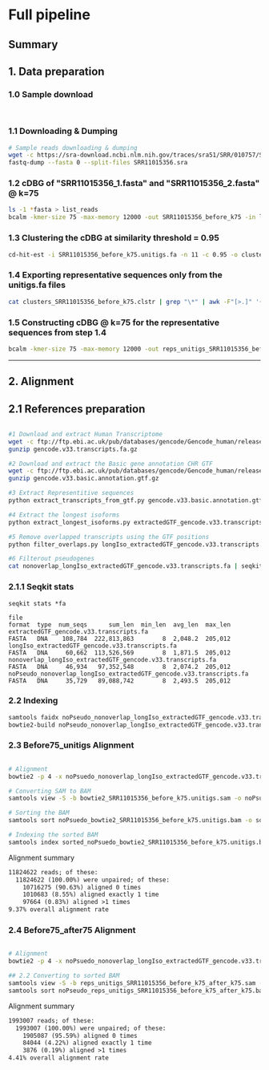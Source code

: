 # Full pipeline

## Summary

## **1. Data preparation**

### 1.0 Sample download

```bash



```

### 1.1 Downloading & Dumping

```bash
# Sample reads downloading & dumping
wget -c https://sra-download.ncbi.nlm.nih.gov/traces/sra51/SRR/010757/SRR11015356 -O SRR11015356.sra
fastq-dump --fasta 0 --split-files SRR11015356.sra
```

### 1.2 cDBG of "SRR11015356_1.fasta" and "SRR11015356_2.fasta" @ k=75

```bash
ls -1 *fasta > list_reads
bcalm -kmer-size 75 -max-memory 12000 -out SRR11015356_before_k75 -in list_reads
```

### 1.3 Clustering the cDBG at similarity threshold = 0.95

```bash
cd-hit-est -i SRR11015356_before_k75.unitigs.fa -n 11 -c 0.95 -o clusters_SRR11015356_before_k75 -d 0 -T 0 -M 12000
```

### 1.4 Exporting representative sequences only from the unitigs.fa files

```bash
cat clusters_SRR11015356_before_k75.clstr | grep "\*" | awk -F"[>.]" '{print ">"$2}' | grep -Fwf - -A1 <(seqkit seq -w 0 SRR11015356_before_k75.unitigs.fa) | grep -v "^\-\-" > reps_unitigs_SRR11015356_before_k75.fa
```

### 1.5 Constructing cDBG @ k=75 for the representative sequences from step 1.4

```bash
bcalm -kmer-size 75 -max-memory 12000 -out reps_unitigs_SRR11015356_before_k75_after_k75.fa -in reps_unitigs_SRR11015356_before_k75.fa  -abundance-min 1
```

---

## 2. Alignment

## 2.1 References preparation

```bash

#1 Download and extract Human Transcriptome
wget -c ftp://ftp.ebi.ac.uk/pub/databases/gencode/Gencode_human/release_33/gencode.v33.transcripts.fa.gz
gunzip gencode.v33.transcripts.fa.gz

#2 Download and extract the Basic gene annotation CHR GTF
wget -c ftp://ftp.ebi.ac.uk/pub/databases/gencode/Gencode_human/release_33/gencode.v33.basic.annotation.gtf.gz
gunzip gencode.v33.basic.annotation.gtf.gz

#3 Extract Representitive sequences
python extract_transcripts_from_gtf.py gencode.v33.basic.annotation.gtf gencode.v33.transcripts.fa

#4 Extract the longest isoforms
python extract_longest_isoforms.py extractedGTF_gencode.v33.transcripts.fa

#5 Remove overlapped transcripts using the GTF positions
python filter_overlaps.py longIso_extractedGTF_gencode.v33.transcripts.fa gencode.v33.basic.annotation.gtf

#6 Filterout pseudogenes
cat nonoverlap_longIso_extractedGTF_gencode.v33.transcripts.fa | seqkit grep -w 0 -v -n -r -p pseudogene > noPseudo_nonoverlap_longIso_extractedGTF_gencode.v33.transcripts.fa

```

### 2.1.1 Seqkit stats

`seqkit stats *fa`

```tsv
file                                                                 format  type  num_seqs      sum_len  min_len  avg_len  max_len
extractedGTF_gencode.v33.transcripts.fa                              FASTA   DNA    108,784  222,813,863        8  2,048.2  205,012
longIso_extractedGTF_gencode.v33.transcripts.fa                      FASTA   DNA     60,662  113,526,569        8  1,871.5  205,012
nonoverlap_longIso_extractedGTF_gencode.v33.transcripts.fa           FASTA   DNA     46,934   97,352,548        8  2,074.2  205,012
noPseudo_nonoverlap_longIso_extractedGTF_gencode.v33.transcripts.fa  FASTA   DNA     35,729   89,088,742        8  2,493.5  205,012
```

### 2.2 Indexing

```bash
samtools faidx noPseudo_nonoverlap_longIso_extractedGTF_gencode.v33.transcripts.fa
bowtie2-build noPseudo_nonoverlap_longIso_extractedGTF_gencode.v33.transcripts.fa noPsuedo_nonoverlap_longIso_extractedGTF_gencode.v33.transcripts
```

### 2.3 Before75_unitigs Alignment

```bash

# Alignment
bowtie2 -p 4 -x noPsuedo_nonoverlap_longIso_extractedGTF_gencode.v33.transcripts -f SRR11015356_before_k75.unitigs.fa -S bowtie2_SRR11015356_before_k75.unitigs.sam

# Converting SAM to BAM
samtools view -S -b bowtie2_SRR11015356_before_k75.unitigs.sam -o noPsuedo_bowtie2_SRR11015356_before_k75.unitigs.bam

# Sorting the BAM
samtools sort noPsuedo_bowtie2_SRR11015356_before_k75.unitigs.bam -o sorted_noPsuedo_bowtie2_SRR11015356_before_k75.unitigs.bam

# Indexing the sorted BAM
samtools index sorted_noPsuedo_bowtie2_SRR11015356_before_k75.unitigs.bam

```

Alignment summary

```txt
11824622 reads; of these:
  11824622 (100.00%) were unpaired; of these:
    10716275 (90.63%) aligned 0 times
    1010683 (8.55%) aligned exactly 1 time
    97664 (0.83%) aligned >1 times
9.37% overall alignment rate
```

### 2.4 Before75_after75 Alignment

```bash

# Alignment
bowtie2 -p 4 -x noPsuedo_nonoverlap_longIso_extractedGTF_gencode.v33.transcripts -f reps_unitigs_SRR11015356_before_k75_after_k75.fa.unitigs.fa -S reps_unitigs_SRR11015356_before_k75_after_k75.sam

## 2.2 Converting to sorted BAM
samtools view -S -b reps_unitigs_SRR11015356_before_k75_after_k75.sam -o noPseudo_reps_unitigs_SRR11015356_before_k75_after_k75.bam
samtools sort noPseudo_reps_unitigs_SRR11015356_before_k75_after_k75.bam -o sorted_noPseudo_reps_unitigs_SRR11015356_before_k75_after_k75.bam

```

Alignment summary

```txt
1993007 reads; of these:
  1993007 (100.00%) were unpaired; of these:
    1905087 (95.59%) aligned 0 times
    84044 (4.22%) aligned exactly 1 time
    3876 (0.19%) aligned >1 times
4.41% overall alignment rate
```
